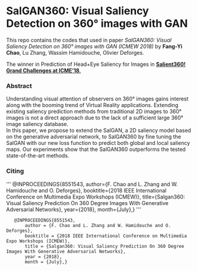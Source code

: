 # SalGAN360: Visual Saliency Detection on 360° images with GAN

This repo contains the codes that used in paper *SalGAN360: Visual Saliency Detection on 360° images with GAN (ICMEW 2018)* by **Fang-Yi Chao**, Lu Zhang, Wassim Hamidouche, Olivier Deforges.

The winner in Prediction of Head+Eye Saliency for Images in [**Salient360! Grand Challenges at ICME’18**.](https://salient360.ls2n.fr/) 

### Abstract
Understanding visual attention of observers on 360° images gains interest along with the booming trend of Virtual Reality applications. Extending existing saliency prediction methods from traditional 2D images to 360° images is not a direct approach due to the lack of a sufficient large 360° image saliency  database.   
In  this  paper,  we  propose  to  extend  the SalGAN, a 2D saliency model based on the generative adversarial network, to SalGAN360 by fine tuning the SalGAN with our new loss function to predict both global and local saliency maps.  Our experiments show that the SalGAN360 outperforms the tested state-of-the-art methods.






### Citing
'''
@INPROCEEDINGS{8551543,
author={F. Chao and L. Zhang and W. Hamidouche and O. Deforges},
booktitle={2018 IEEE International Conference on Multimedia Expo Workshops (ICMEW)},
title={Salgan360: Visual Saliency Prediction On 360 Degree Images With Generative Adversarial Networks},
year={2018},
month={July},}
'''

```
   @INPROCEEDINGS{8551543,
       author = {F. Chao and L. Zhang and W. Hamidouche and O. Deforges},
       booktitle = {2018 IEEE International Conference on Multimedia Expo Workshops (ICMEW)},
       title = {Salgan360: Visual Saliency Prediction On 360 Degree Images With Generative Adversarial Networks},
       year = {2018},
       month = {July},}
```
